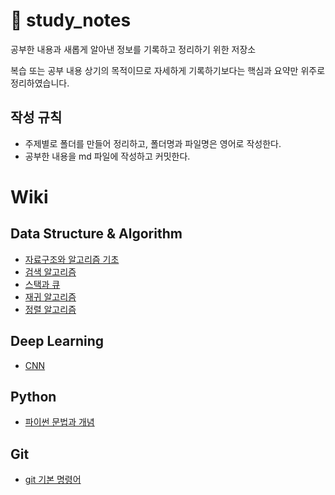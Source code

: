 # :memo: study_notes
공부한 내용과 새롭게 알아낸 정보를 기록하고 정리하기 위한 저장소

복습 또는 공부 내용 상기의 목적이므로 자세하게 기록하기보다는 핵심과 요약만 위주로 정리하였습니다.

## **작성 규칙**
- 주제별로 폴더를 만들어 정리하고, 폴더명과 파일명은 영어로 작성한다.
- 공부한 내용을 md 파일에 작성하고 커밋한다.

# Wiki

## Data Structure & Algorithm
* [자료구조와 알고리즘 기초](https://github.com/dudtjakdl/TIL/blob/main/Data_Structure_and_Algorithm/basic.md)
* [검색 알고리즘](https://github.com/dudtjakdl/TIL/blob/main/Data_Structure_and_Algorithm/search.md)
* [스택과 큐](https://github.com/dudtjakdl/TIL/blob/main/Data_Structure_and_Algorithm/stack_queue.md)
* [재귀 알고리즘](https://github.com/dudtjakdl/TIL/blob/main/Data_Structure_and_Algorithm/recursion.md)
* [정렬 알고리즘](https://github.com/dudtjakdl/TIL/blob/main/Data_Structure_and_Algorithm/sort.md)

## Deep Learning
* [CNN](https://github.com/dudtjakdl/TIL/blob/main/Deep_Learning/cnn.md)

## Python
* [파이썬 문법과 개념](https://github.com/dudtjakdl/TIL/blob/main/Python/python.md)

## Git
* [git 기본 명령어](https://github.com/dudtjakdl/TIL/blob/main/Git/git_basic.md)
